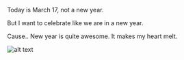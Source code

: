 Today is March 17, not a new year.

But I want to celebrate like we are in a new year.

Cause.. New year is quite awesome. It makes my heart melt.

![alt text](<album cover.png>)